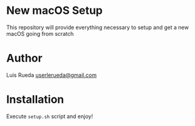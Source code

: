 # New macOS Setup
This repository will provide everything necessary to setup and get a new macOS going from scratch

# Author
Luis Rueda <userlerueda@gmail.com>

# Installation
Execute `setup.sh` script and enjoy!
